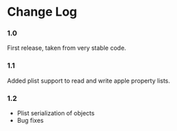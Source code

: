 # Change Log #

### 1.0 ###

First release, taken from very stable code.

### 1.1 ###

Added plist support to read and write apple property lists.

### 1.2 ###

- Plist serialization of objects
- Bug fixes